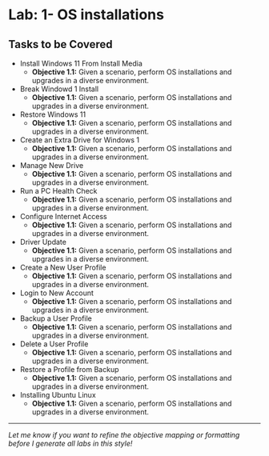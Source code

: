 # Lab: 1- OS installations

## Tasks to be Covered

- Install Windows 11 From Install Media  
  - **Objective 1.1:** Given a scenario, perform OS installations and upgrades in a diverse environment.
- Break Windowd 1 Install  
  - **Objective 1.1:** Given a scenario, perform OS installations and upgrades in a diverse environment.
- Restore Windows 11  
  - **Objective 1.1:** Given a scenario, perform OS installations and upgrades in a diverse environment.
- Create an Extra Drive for Windows 1  
  - **Objective 1.1:** Given a scenario, perform OS installations and upgrades in a diverse environment.
- Manage New Drive  
  - **Objective 1.1:** Given a scenario, perform OS installations and upgrades in a diverse environment.
- Run a PC Health Check  
  - **Objective 1.1:** Given a scenario, perform OS installations and upgrades in a diverse environment.
- Configure Internet Access  
  - **Objective 1.1:** Given a scenario, perform OS installations and upgrades in a diverse environment.
- Driver Update  
  - **Objective 1.1:** Given a scenario, perform OS installations and upgrades in a diverse environment.
- Create a New User Profile  
  - **Objective 1.1:** Given a scenario, perform OS installations and upgrades in a diverse environment.
- Login to New Account  
  - **Objective 1.1:** Given a scenario, perform OS installations and upgrades in a diverse environment.
- Backup a User Profile  
  - **Objective 1.1:** Given a scenario, perform OS installations and upgrades in a diverse environment.
- Delete a User Profile  
  - **Objective 1.1:** Given a scenario, perform OS installations and upgrades in a diverse environment.
- Restore a Profile from Backup  
  - **Objective 1.1:** Given a scenario, perform OS installations and upgrades in a diverse environment.
- Installing Ubuntu Linux  
  - **Objective 1.1:** Given a scenario, perform OS installations and upgrades in a diverse environment.

---

*Let me know if you want to refine the objective mapping or formatting before I generate all labs in this style!*
